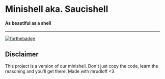 # Minishell aka. Saucishell
#### As beautiful as a shell
---
[![forthebadge](https://forthebadge.com/images/badges/made-with-c.svg)](https://forthebadge.com)

## Disclaimer
This project is a version of our minishell. Don't just copy the code, learn the reasoning and you'll get there. Made with mrudloff <3
